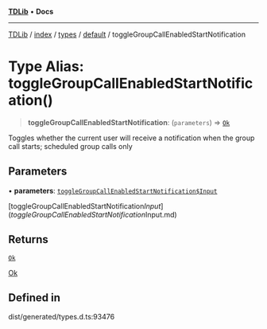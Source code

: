 [**TDLib**](../../../../../../README.md) • **Docs**

***

[TDLib](../../../../../../modules.md) / [index](../../../../../README.md) / [types](../../../README.md) / [default](../README.md) / toggleGroupCallEnabledStartNotification

# Type Alias: toggleGroupCallEnabledStartNotification()

> **toggleGroupCallEnabledStartNotification**: (`parameters`) => [`Ok`](Ok-1.md)

Toggles whether the current user will receive a notification when the group call starts; scheduled group calls only

## Parameters

• **parameters**: [`toggleGroupCallEnabledStartNotification$Input`](toggleGroupCallEnabledStartNotification$Input.md)

[toggleGroupCallEnabledStartNotification$Input](toggleGroupCallEnabledStartNotification$Input.md)

## Returns

[`Ok`](Ok-1.md)

[Ok](Ok-1.md)

## Defined in

dist/generated/types.d.ts:93476
